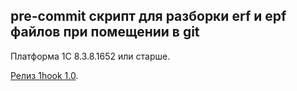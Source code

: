 ## pre-commit скрипт для разборки erf и epf файлов при помещении в git
Платформа 1С 8.3.8.1652 или старше.

[Релиз 1hook 1.0](https://github.com/andreilutcenko/1hook/releases/tag/1.0).
